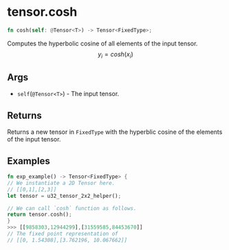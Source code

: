 # tensor.cosh

```rust
fn cosh(self: @Tensor<T>) -> Tensor<FixedType>;
```

Computes the hyperbolic cosine of all elements of the input tensor.
$$
y_i=cosh({x_i})
$$

## Args

* `self`(`@Tensor<T>`) - The input tensor.

## Returns

Returns a new tensor in `FixedType` with the hyperblic cosine of the elements of the input tensor.

## Examples

```rust
fn exp_example() -> Tensor<FixedType> {
// We instantiate a 2D Tensor here.
// [[0,1],[2,3]]
let tensor = u32_tensor_2x2_helper();

// We can call `cosh` function as follows.
return tensor.cosh();
}
>>> [[9858303,12944299],[31559585,84453670]]
// The fixed point representation of
// [[0, 1.54308],[3.762196, 10.067662]]
```

